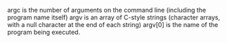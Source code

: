 argc is the number of arguments on the command line (including the program name itself)
argv is an array of C-style strings (character arrays, with a null character at the end of each string) argv[0] is the name of the program being executed.
